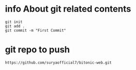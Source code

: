 # info About git related contents

```
git init
git add .
git commit -m "First Commit"
```

# git repo to push 
``` https://github.com/suryaofficial7/bitonic-web.git ```